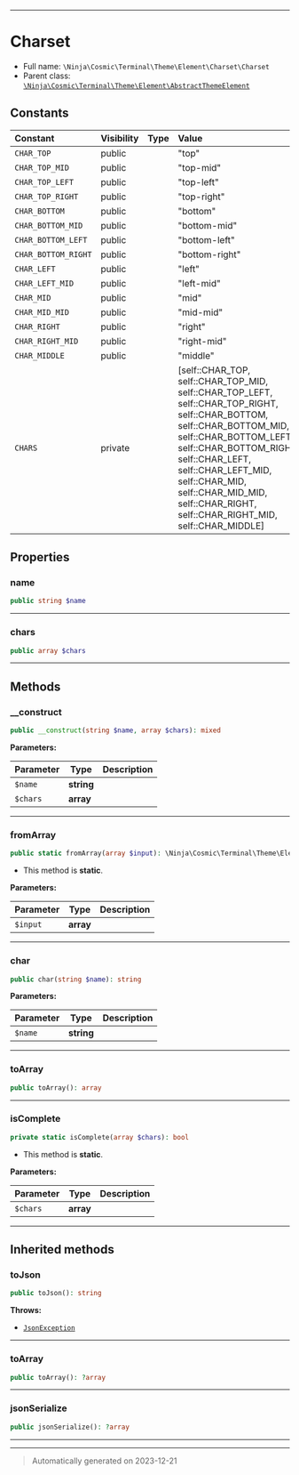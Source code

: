 ***

# Charset





* Full name: `\Ninja\Cosmic\Terminal\Theme\Element\Charset\Charset`
* Parent class: [`\Ninja\Cosmic\Terminal\Theme\Element\AbstractThemeElement`](../AbstractThemeElement.md)


## Constants

| Constant | Visibility | Type | Value |
|:---------|:-----------|:-----|:------|
|`CHAR_TOP`|public| |&quot;top&quot;|
|`CHAR_TOP_MID`|public| |&quot;top-mid&quot;|
|`CHAR_TOP_LEFT`|public| |&quot;top-left&quot;|
|`CHAR_TOP_RIGHT`|public| |&quot;top-right&quot;|
|`CHAR_BOTTOM`|public| |&quot;bottom&quot;|
|`CHAR_BOTTOM_MID`|public| |&quot;bottom-mid&quot;|
|`CHAR_BOTTOM_LEFT`|public| |&quot;bottom-left&quot;|
|`CHAR_BOTTOM_RIGHT`|public| |&quot;bottom-right&quot;|
|`CHAR_LEFT`|public| |&quot;left&quot;|
|`CHAR_LEFT_MID`|public| |&quot;left-mid&quot;|
|`CHAR_MID`|public| |&quot;mid&quot;|
|`CHAR_MID_MID`|public| |&quot;mid-mid&quot;|
|`CHAR_RIGHT`|public| |&quot;right&quot;|
|`CHAR_RIGHT_MID`|public| |&quot;right-mid&quot;|
|`CHAR_MIDDLE`|public| |&quot;middle&quot;|
|`CHARS`|private| |[self::CHAR_TOP, self::CHAR_TOP_MID, self::CHAR_TOP_LEFT, self::CHAR_TOP_RIGHT, self::CHAR_BOTTOM, self::CHAR_BOTTOM_MID, self::CHAR_BOTTOM_LEFT, self::CHAR_BOTTOM_RIGHT, self::CHAR_LEFT, self::CHAR_LEFT_MID, self::CHAR_MID, self::CHAR_MID_MID, self::CHAR_RIGHT, self::CHAR_RIGHT_MID, self::CHAR_MIDDLE]|

## Properties


### name



```php
public string $name
```






***

### chars



```php
public array $chars
```






***

## Methods


### __construct



```php
public __construct(string $name, array $chars): mixed
```








**Parameters:**

| Parameter | Type | Description |
|-----------|------|-------------|
| `$name` | **string** |  |
| `$chars` | **array** |  |





***

### fromArray



```php
public static fromArray(array $input): \Ninja\Cosmic\Terminal\Theme\Element\Charset\Charset
```



* This method is **static**.




**Parameters:**

| Parameter | Type | Description |
|-----------|------|-------------|
| `$input` | **array** |  |





***

### char



```php
public char(string $name): string
```








**Parameters:**

| Parameter | Type | Description |
|-----------|------|-------------|
| `$name` | **string** |  |





***

### toArray



```php
public toArray(): array
```












***

### isComplete



```php
private static isComplete(array $chars): bool
```



* This method is **static**.




**Parameters:**

| Parameter | Type | Description |
|-----------|------|-------------|
| `$chars` | **array** |  |





***


## Inherited methods


### toJson



```php
public toJson(): string
```











**Throws:**

- [`JsonException`](../../../../../../JsonException.md)



***

### toArray



```php
public toArray(): ?array
```












***

### jsonSerialize



```php
public jsonSerialize(): ?array
```












***


***
> Automatically generated on 2023-12-21
